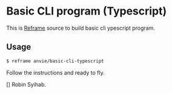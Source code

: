 # Basic CLI program (Typescript)

This is [Reframe](https://github.com/ansvia/reframe) source to build basic cli ypescript program.

## Usage

```bash
$ reframe anvie/basic-cli-typescript
```

Follow the instructions and ready to fly.

[] Robin Syihab.
